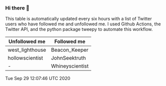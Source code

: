 ### Hi there 👋

This table is automatically updated every six hours with a list of Twitter users who have followed me and unfollowed me. I used Github Actions, the Twitter API, and the python package tweepy to automate this workflow.

| Unfollowed me |  Followed me |
| --- | --- |
|west_lighthouse|Beacon_Keeper|
|hollowscientist|JohnSeektruth|
|-|Whineyscientist|
Tue Sep 29 12:07:46 UTC 2020
